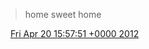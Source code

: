 > home sweet home

<img src="../../media/tweet.ico" width="12" /> [Fri Apr 20 15:57:51 +0000 2012](https://twitter.com/DromerDenker/status/193367888244121601)